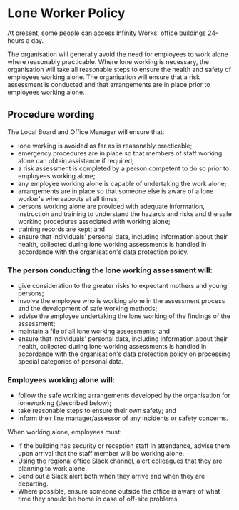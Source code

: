 # Lone Worker Policy

At present, some people can access Infinity Works' office buildings 24-hours a day.

The organisation will generally avoid the need for employees to work alone where reasonably practicable. Where lone working is necessary, the organisation will take all reasonable steps to ensure the health and safety of employees working alone.
The organisation will ensure that a risk assessment is conducted and that arrangements are in place prior to employees working alone.

## Procedure wording
The Local Board and Office Manager will ensure that:
- lone working is avoided as far as is reasonably practicable;
- emergency procedures are in place so that members of staff working alone can obtain assistance if required;
- a risk assessment is completed by a person competent to do so prior to employees working alone;
- any employee working alone is capable of undertaking the work alone;
- arrangements are in place so that someone else is aware of a lone worker's whereabouts at all times;
- persons working alone are provided with adequate information, instruction and training to understand the hazards and risks and the safe working procedures associated with working alone;
- training records are kept; and
- ensure that individuals' personal data, including information about their health, collected during lone working assessments is handled in accordance with the organisation's data protection policy.

### The person conducting the lone working assessment will:
- give consideration to the greater risks to expectant mothers and young persons;
- involve the employee who is working alone in the assessment process and the development of safe working methods;
- advise the employee undertaking the lone working of the findings of the assessment;
- maintain a file of all lone working assessments; and
- ensure that individuals' personal data, including information about their health, collected during lone working assessments is handled in accordance with the organisation's data protection policy on processing special categories of personal data.

### Employees working alone will:
- follow the safe working arrangements developed by the organisation for loneworking (described below);
- take reasonable steps to ensure their own safety; and
- inform their line manager/assessor of any incidents or safety concerns.

When working alone, employees must:
- If the building has security or reception staff in attendance, advise them upon arrival that the staff member will be working alone.
- Using the regional office Slack channel, alert colleagues that they are planning to work alone.
- Send out a Slack alert both when they arrive and when they are departing.
- Where possible, ensure someone outside the office is aware of what time they should be home in case of off-site problems.



